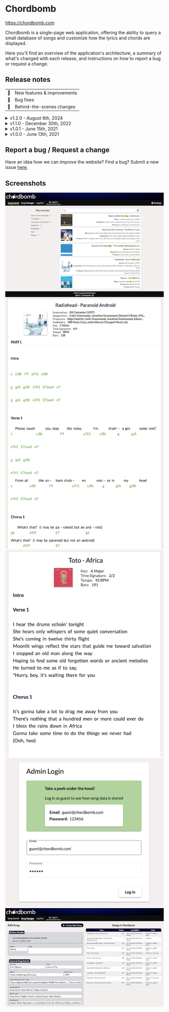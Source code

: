 # Chordbomb

<https://chordbomb.com>

Chordbomb is a single-page web application, offering the ability to query a small database of songs and customize how the lyrics and chords are displayed.

Here you'll find an overview of the application's architecture, a summary of what's changed with each release, and instructions on how to report a bug or request a change.

## Release notes

|     |                             |
| --- | --------------------------- |
| 🚀  | New features & improvements |
| 🐛  | Bug fixes                   |
| 🔧  | Behind-the-scenes changes   |

<details>
<summary style="cursor: pointer">
v1.2.0 - August 6th, 2024
</summary>

- 🔧 Upgrade all the way up to Angular 18
- 🔧 Implement preview and production GitHub Action workflows
- 🔧 Major revamp in various areas of the code repo to better follow best coding practices

</details>

<details>
<summary style="cursor: pointer">
v1.1.0 - December 30th, 2022
</summary>

- 🔧 Configure AWS S3 static web hosting and CodeBuild pipeline after move away from Firebase hosting service
- 🔧 Update release log & layout of this README file

</details>

<details>
<summary style="cursor: pointer">
v1.0.1 - June 15th, 2021
</summary>

- 🐛 Fix site manifest bug
- 🐛 Revert instantsearch.js to 3.6.0 for better compatibility with other Algolia dependencies
- 🐛 Revert Ais-Search to automatically display all available songs before any query is made or filter added

</details>

<details>
<summary style="cursor: pointer">
v1.0.0 - June 13th, 2021
</summary>

- 🚀 10 songs stored in Firebase's Firestore Database
- 🚀 Songs searchable using Algolia's Instant Search API, which mirrors data through a series of Firebase Cloud Functions; search features include full-text search-as-you-type functionality and typo recognition for 1 every 4 characters
- 🚀 Admin login for editing songs in-app, with components lazy-loaded for increased app performance
- 🚀 Settings in sidenav giving user ability to select text font size and chord mode while viewing a song
- 🚀 Fully-responsive design with a dropdown navigation on smaller viewports

</details>

## Report a bug / Request a change

Have an idea how we can improve the website? Find a bug?
Submit a new issue [here](https://github.com/mwiraszka/Chordbomb/issues).

## Screenshots

![Chordbomb Screenshot 1](screenshots/screenshot-1.png 'Chordbomb - Search Song')
![Chordbomb Screenshot 2](screenshots/screenshot-2.png 'Chordbomb - Song with Chords')
![Chordbomb Screenshot 3](screenshots/screenshot-3.png 'Chordbomb - Song without Chords')
![Chordbomb Screenshot 4](screenshots/screenshot-4.png 'Chordbomb - Admin Login')
![Chordbomb Screenshot 5](screenshots/screenshot-5.png 'Chordbomb - Edit Song')
